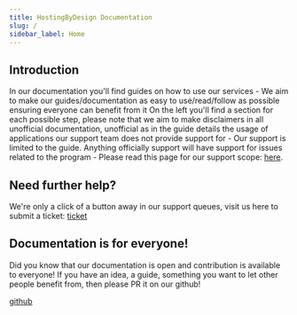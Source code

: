 ```yaml
---
title: HostingByDesign Documentation
slug: /
sidebar_label: Home
---
```


## Introduction

In our documentation you'll find guides on how to use our services - We aim to make our guides/documentation as easy to use/read/follow as possible ensuring everyone can benefit from it
On the left you'll find a section for each possible step, please note that we aim to make disclaimers in all unofficial documentation, unofficial as in the guide details the usage of applications
our support team does not provide support for - Our support is limited to the guide.
Anything officially support will have support for issues related to the program - Please read this page for our support scope: [here](../../pre-sales/support-scope.mdx).

## Need further help?

We're only a click of a button away in our support queues, visit us here to submit a ticket: [ticket](https://my.hostingby.design/submitticket.php?step=2&deptid=2)

## Documentation is for everyone!

Did you know that our documentation is open and contribution is available to everyone! If you have an idea, a guide, something you want to let other people benefit from, then please PR it on our github!

[github](https://github.com/hostingbydesign/docs.hostingby.design)
